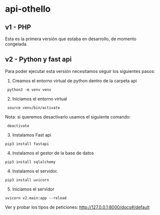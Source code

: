 # api-othello

## v1 - PHP

Esta es la primera versión que estaba en desarrollo, de momento congelada.

## v2 - Python y fast api
Para poder ejecutar esta versión necesitamos seguir los siguientes pasos:

1. Creamos el entorno virtual de python dentro de la carpeta api

```` 
 python3 -m venv venv 
 ````

2. Iniciamos el entorno virtual
```` 
 source venv/bin/activate
 ````
Nota: si queremos desactivarlo usamos el siguiente comando:
```` 
 deactivate
 ````

3. Instalamos Fast api
```` 
pip3 install fastapi
 ````

4. Instalamos el gestor de la base de datos
```` 
pip3 install sqlalchemy
```` 

4. Instalamos el servidor.
```` 
pip3 install uvicorn
 ````

5. Iniciamos el servidor
```` 
uvicorn v2.main:app --reload
 ````

Ver y probar los tipos de peticiones: http://127.0.0.1:8000/docs#/default